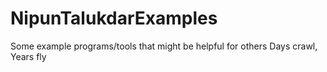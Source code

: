 NipunTalukdarExamples
=====================

Some example programs/tools that might be helpful for others
Days crawl, Years fly

